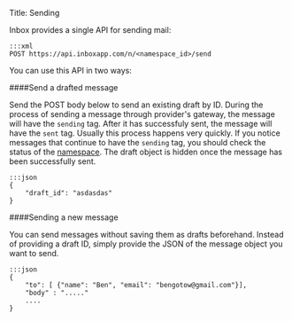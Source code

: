 Title: Sending

Inbox provides a single API for sending mail:

```
:::xml
POST https://api.inboxapp.com/n/<namespace_id>/send
```
    
You can use this API in two ways:

####Send a drafted message

Send the POST body below to send an existing draft by ID. During the process of sending a message through provider's gateway, the message will have the `sending` tag. After it has successfuly sent, the message will have the `sent` tag. Usually this process happens very quickly. If you notice messages that continue to have the `sending` tag, you should check the status of the [namespace](#namespaces). The draft object is hidden once the message has been successfully sent.


```
:::json
{
	"draft_id": "asdasdas"
}
```

####Sending a new message

You can send messages without saving them as drafts beforehand. Instead of providing a draft ID,
simply provide the JSON of the message object you want to send.

```
:::json
{
	"to": [ {"name": "Ben", "email": "bengotow@gmail.com"}],
	"body" : "....."
	....
}

```
